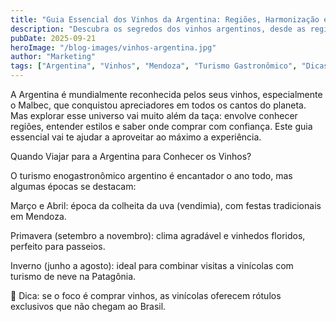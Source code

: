 ```yaml
---
title: "Guia Essencial dos Vinhos da Argentina: Regiões, Harmonização e Onde Comprar"
description: "Descubra os segredos dos vinhos argentinos, desde as regiões mais famosas até dicas de harmonização e onde adquirir rótulos de qualidade."
pubDate: 2025-09-21
heroImage: "/blog-images/vinhos-argentina.jpg"
author: "Marketing"
tags: ["Argentina", "Vinhos", "Mendoza", "Turismo Gastronômico", "Dicas de Viagem", "Enoturismo"]
---
```


A Argentina é mundialmente reconhecida pelos seus vinhos, especialmente o Malbec, que conquistou apreciadores em todos os cantos do planeta. Mas explorar esse universo vai muito além da taça: envolve conhecer regiões, entender estilos e saber onde comprar com confiança. Este guia essencial vai te ajudar a aproveitar ao máximo a experiência.

Quando Viajar para a Argentina para Conhecer os Vinhos?

O turismo enogastronômico argentino é encantador o ano todo, mas algumas épocas se destacam:

Março e Abril: época da colheita da uva (vendimia), com festas tradicionais em Mendoza.

Primavera (setembro a novembro): clima agradável e vinhedos floridos, perfeito para passeios.

Inverno (junho a agosto): ideal para combinar visitas a vinícolas com turismo de neve na Patagônia.

🍷 Dica: se o foco é comprar vinhos, as vinícolas oferecem rótulos exclusivos que não chegam ao Brasil.
